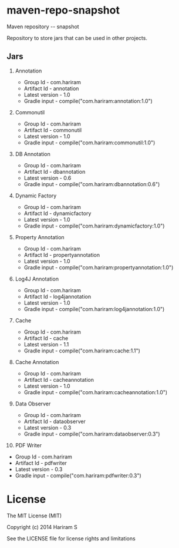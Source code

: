 maven-repo-snapshot
===================
Maven repository -- snapshot

Repository to store jars that can be used in other projects.

Jars
----
1. Annotation
   - Group Id       - com.hariram
   - Artifact Id    - annotation
   - Latest version - 1.0
   - Gradle input   - compile("com.hariram:annotation:1.0")

2. Commonutil
   - Group Id       - com.hariram
   - Artifact Id    - commonutil
   - Latest version - 1.0
   - Gradle input   - compile("com.hariram:commonutil:1.0")

3. DB Annotation
   - Group Id       - com.hariram
   - Artifact Id    - dbannotation
   - Latest version - 0.6
   - Gradle input   - compile("com.hariram:dbannotation:0.6")

4. Dynamic Factory
   - Group Id       - com.hariram
   - Artifact Id    - dynamicfactory
   - Latest version - 1.0
   - Gradle input   - compile("com.hariram:dynamicfactory:1.0")

5. Property Annotation
   - Group Id       - com.hariram
   - Artifact Id    - propertyannotation
   - Latest version - 1.0
   - Gradle input   - compile("com.hariram:propertyannotation:1.0")
   
6. Log4J Annotation
   - Group Id       - com.hariram
   - Artifact Id    - log4jannotation
   - Latest version - 1.0
   - Gradle input   - compile("com.hariram:log4jannotation:1.0")

7. Cache
   - Group Id       - com.hariram
   - Artifact Id    - cache
   - Latest version - 1.1
   - Gradle input   - compile("com.hariram:cache:1.1")

8. Cache Annotation
   - Group Id       - com.hariram
   - Artifact Id    - cacheannotation
   - Latest version - 1.0
   - Gradle input   - compile("com.hariram:cacheannotation:1.0")

9. Data Observer
   - Group Id       - com.hariram
   - Artifact Id    - dataobserver
   - Latest version - 0.3
   - Gradle input   - compile("com.hariram:dataobserver:0.3")

10. PDF Writer
   - Group Id       - com.hariram
   - Artifact Id    - pdfwriter
   - Latest version - 0.3
   - Gradle input   - compile("com.hariram:pdfwriter:0.3")


License
==========
The MIT License (MIT)

Copyright (c) 2014 Hariram S

See the LICENSE file for license rights and limitations
